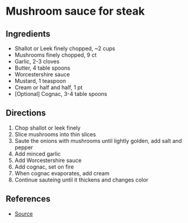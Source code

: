 # Mushroom sauce for steak
## Ingredients
* Shallot or Leek finely chopped, ~2 cups
* Mushrooms finely chopped, 9 ct
* Garlic, 2-3 cloves
* Butter, 4 table spoons
* Worcestershire sauce
* Mustard, 1 teaspoon
* Cream or half and half, 1 pt
* [Optional] Cognac, 3-4 table spoons

## Directions
1. Chop shallot or leek finely
2. Slice mushrooms into thin slices
3. Saute the onions with mushrooms until lightly golden, add salt and pepper
4. Add minced garlic
5. Add Worcestershire sauce
6. Add cognac, set on fire
7. When cognac evaporates, add cream
8. Continue sauteing until it thickens and changes color

## References
* [Source](https://www.youtube.com/watch?v=m7dVcpUNGZQ&t)